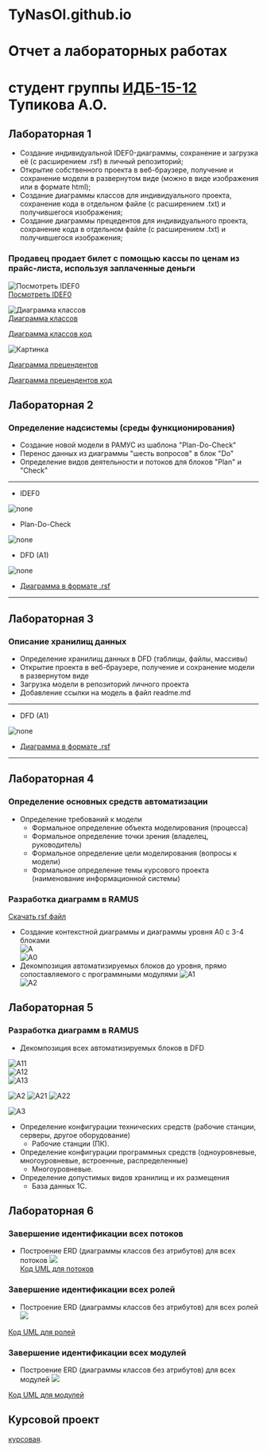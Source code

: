 # TyNasOl.github.io
# Отчет а лабораторных работах
# студент группы [ИДБ-15-12](https://github.com/stankin/design-2018/wiki/list-idb-15-12) Тупикова А.О.

## Лабораторная 1


* Создание индивидуальной IDEF0-диаграммы, сохранение и загрузка её (c расширением .rsf) в личный репозиторий;
* Открытие собственного проекта в веб-браузере, получение и сохранение модели в развернутом виде (можно в виде изображения или в формате html);
* Создание диаграммы классов для индивидуального проекта, сохранение кода в отдельном файле (с расширением .txt) и получившегося изображения;
* Создание диаграммы прецедентов для индивидуального проекта, сохранение кода в отдельном файле (с расширением .txt) и получившегося изображения;


### Продавец продает билет с помощью кассы по ценам из прайс-листа, используя заплаченные деньги  
![Посмотреть IDEF0](https://github.com/TyNasOl/TyNasOl.github.io/blob/master/01_A0.jpg)  
[Посмотреть IDEF0](http://127.0.0.1:50009/idef0/index.html?id=3)  

![Диаграмма классов](https://github.com/TyNasOl/TyNasOl.github.io/blob/master/2%20%D0%B4%D0%B8%D0%B3%D1%80%D0%B0%D0%BC%D0%B0.png)  
[Диаграмма классов](http://www.plantuml.com/plantuml/png/JSzFIiGm5CVnzUGKZwuKz0xZU05thaCIR6ZQo4kBYq6m8xXowSfDhn3_52hYU8LVRkJ3MUWk_FZm3M-TUitzq0QL6jzTQzOjcQ1JegrQRRHfhZWEdJsF8J9TrhvtQdN676yEooO84HZPElu_tQf3fS9Kxh37Ep9UCPU7YdIY2waJdf7BM4PazOU4x0WlMF3v-pp24sPybKUyOJaXJDWJlaLdV9JnLDGYZLsvFvOlQsyT6SycEBLsdPMpVW00)  

[Диаграмма классов код](https://github.com/TyNasOl/TyNasOl.github.io/blob/master/%D0%B4%D0%B8%D0%B0%D0%B3%D1%80%D0%B0%D0%BC%D0%B0%D0%BA%D0%BB%D0%B0%D1%81%D1%81%D0%BE%D0%B2.txt)  

![Картинка](https://github.com/TyNasOl/TyNasOl.github.io/blob/master/3%20%D0%BF%D1%80%D0%B5%D1%86%D0%B5%D0%BD.png)

[Диаграмма прецендентов](http://www.plantuml.com/plantuml/png/fP7FIiD04CRFtQSOSj93mGSGQUeva9ld9LdRfMbMPZTui8Aje0VnuDMB-0RnJwLQcsUOVICdIIF5guI5uPlVzyqC6LWdqHNJJDY9piyaoYd8n1c42z4RocGoGbFawR79M3ePQwT4BqGqvwqop1XXq62gS5UwtCahh4gaLVzEpDIf0sS0zMZi8DMe4gTDBjfzumEG5W9we1MjQUaNjF5tz0b-pcL5ws3BHLlkcLPDQqdVL8A_hqtqvHV-YkaDVnMzKGN-sjysQMNG3MhzJmtuJYMzSl_cDxxjFbB9wVFQrPqV_lLzy5nwwTQjqHZwVTWBzmM_kem4NtKuuoeM4Gkp8rvV35IUyX_x0G00)  

[Диаграмма прецендентов код](https://github.com/TyNasOl/TyNasOl.github.io/blob/master/%D0%B4%D0%B8%D0%B0%D0%B3%D1%80%20%D0%BF%D1%80%D0%B5%D1%86.txt)  

## Лабораторная 2

### Определение надсистемы (среды функционирования)
* Создание новой модели в РАМУС из шаблона "Plan-Do-Check"
* Перенос данных из диаграммы "шесть вопросов" в блок "Do"
* Определение видов деятельности и потоков для блоков "Plan" и "Check"


***
* IDEF0

![none](https://github.com/TyNasOl/TyNasOl.github.io/blob/master/1.png)

* Plan-Do-Check

![none](https://github.com/TyNasOl/TyNasOl.github.io/blob/master/2.png)

* DFD (A1)

![none](https://github.com/TyNasOl/TyNasOl.github.io/blob/master/3.png)

* [Диаграмма в формате .rsf](https://github.com/TyNasOl/TyNasOl.github.io/blob/master/pdc-tilda.rsf)
***


## Лабораторная 3

### Описание хранилищ данных  
* Определение хранилищ данных в DFD (таблицы, файлы, массивы)  
* Открытие проекта в веб-браузере, получение и сохранение модели в развернутом виде  
* Загрузка модели в репозиторий личного проекта   
* Добавление ссылки на модель в файл readme.md   

***
* DFD (A1)

![none](https://github.com/TyNasOl/TyNasOl.github.io/blob/master/3.png)

* [Диаграмма в формате .rsf](https://github.com/TyNasOl/TyNasOl.github.io/blob/master/pdc-tilda.rsf)
***

## Лабораторная 4  
### Определение основных средств автоматизации
* Определение требований к модели
  - Формальное определение объекта моделирования (процесса)  
  - Формальное определение точки зрения (владелец, руководитель)  
  - Формальное определение цели моделирования (вопросы к модели)  
  - Формальное определение темы курсового проекта (наименование информационной системы)   

### Разработка диаграмм в RAMUS
[Скачать rsf файл](https://github.com/TyNasOl/TyNasOl.github.io/blob/master/%D0%9C%D0%BE%D0%B4%D0%B5%D0%BB%D1%8C.rsf)
* Создание контекстной диаграммы и диаграммы уровня A0 c 3-4 блоками  
![A](https://github.com/TyNasOl/TyNasOl.github.io/blob/master/01_A0.png)  
![A0](https://github.com/TyNasOl/TyNasOl.github.io/blob/master/02_A0.png)  
* Декомпозиция автоматизируемых блоков до уровня, прямо сопоставляемого с программными модулями
![A1](https://github.com/TyNasOl/TyNasOl.github.io/blob/master/03_A1.png)  
![A2](https://github.com/TyNasOl/TyNasOl.github.io/blob/master/07_A2.png)   

## Лабораторная 5
### Разработка диаграмм в RAMUS
* Декомпозиция всех автоматизируемых блоков в DFD

![A11](https://github.com/TyNasOl/TyNasOl.github.io/blob/master/04_A11.png)  
![A12](https://github.com/TyNasOl/TyNasOl.github.io/blob/master/05_A12.png)  
![A13](https://github.com/TyNasOl/TyNasOl.github.io/blob/master/06_A13.png)  


![A2](https://github.com/TyNasOl/TyNas.github.io/blob/master/07_A2.png)
![A21](https://github.com/TyNasOl/TyNas.github.io/blob/master/08_A21.png)
![A22](https://github.com/TyNasOl/TyNas.github.io/blob/master/09_A22.png)


![A3](https://github.com/TyNasOl/TyNas.github.io/blob/master/10_A3%20(1).png)

* Определение конфигурации технических средств (рабочие станции, серверы, другое оборудование)
  * Рабочие станции (ПК).
* Определение конфигурации программных средств (одноуровневые, многоуровневые, встроенные, распределенные)
  * Многоуровневые.
* Определение допустимых видов хранилищ и их размещения
  * База данных 1С. 
  
## Лабораторная 6
### Завершение идентификации всех потоков
  - Построение ERD (диаграммы классов без атрибутов) для всех потоков
  ![](https://github.com/TyNasOl/TyNas.github.io/blob/master/%D0%9F%D0%BE%D1%82%D0%BE%D0%BA%D0%B8.png)  
  [Код UML для потоков](https://github.com/TyNasOl/TyNas.github.io/blob/master/%D0%9A%D0%BE%D0%B4%20%D0%BF%D0%BE%D1%82%D0%BE%D0%BA%D0%BE%D0%B2.txt)
  
### Завершение идентификации всех ролей
  - Построение ERD (диаграммы классов без атрибутов) для всех ролей  
![](https://github.com/TyNasOl/TyNas.github.io/blob/master/%D0%A0%D0%BE%D0%BB%D0%B8.png)  

[Код UML для ролей](https://github.com/TyNasOl/TyNas.github.io/blob/master/%D0%9A%D0%BE%D0%B4%20%D1%80%D0%BE%D0%BB%D0%B5%D0%B9.txt)

### Завершение идентификации всех модулей
  - Построение ERD (диаграммы классов без атрибутов) для всех модулей
![](https://github.com/TyNasOl/TyNas.github.io/blob/master/%D0%9C%D0%BE%D0%B4%D1%83%D0%BB%D0%B8.png)  

[Код UML для модулей](https://github.com/TyNasOl/TyNas.github.io/blob/master/%D0%9A%D0%BE%D0%B4%20%D0%BC%D0%BE%D0%B4%D1%83%D0%BB%D0%B5%D0%B9.txt)

## Курсовой проект 
[курсовая](https://github.com/TyNasOl/TyNas.github.io/blob/master/Курсовая.docx).  

